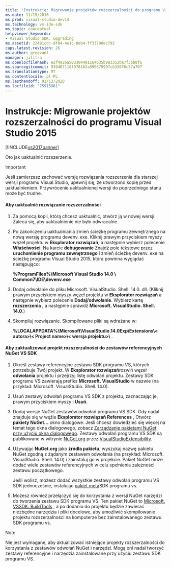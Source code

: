 ```yaml
---
title: 'Instrukcje: Migrowanie projektów rozszerzalności do programu Visual Studio 2015 | Microsoft Docs'
ms.date: 11/15/2016
ms.prod: visual-studio-dev14
ms.technology: vs-ide-sdk
ms.topic: conceptual
helpviewer_keywords:
- Visual Studio SDK, upgrading
ms.assetid: 22491cdc-8f04-4e1c-8eb4-ff33798ec792
caps.latest.revision: 26
ms.author: gregvanl
manager: jillfra
ms.openlocfilehash: e2f4926a503304491164635b983353ba7f3bb0f6
ms.sourcegitcommit: 939407118f978162a590379997cb33076c57a707
ms.translationtype: MT
ms.contentlocale: pl-PL
ms.lasthandoff: 01/13/2020
ms.locfileid: "75915981"
---
```

# <a name="how-to-migrate-extensibility-projects-to-visual-studio-2015"></a>Instrukcje: Migrowanie projektów rozszerzalności do programu Visual Studio 2015
[!INCLUDE[vs2017banner](../includes/vs2017banner.md)]

Oto jak uaktualnić rozszerzenie.  
  
> [!IMPORTANT]
> Jeśli zamierzasz zachować wersję rozwiązania rozszerzenia dla starszej wersji programu Visual Studio, upewnij się, że utworzono kopię przed uaktualnieniem. Przywrócenie uaktualnionej wersji do poprzedniego stanu może być trudne.  
  
#### <a name="to-upgrade-an-extensibility-solution"></a>Aby uaktualnić rozwiązanie rozszerzalności  
  
1. Za pomocą kopii, którą chcesz uaktualnić, otwórz ją w nowej wersji. Zaleca się, aby uaktualnienie nie było odwracalne.  
  
2. Po zakończeniu uaktualniania zmień ścieżkę programu zewnętrznego na nową wersję programu devenv. exe. Kliknij prawym przyciskiem myszy węzeł projektu w **Eksplorator rozwiązań**, a następnie wybierz polecenie **Właściwości**. Na karcie **debugowanie** Znajdź pole tekstowe przez **uruchomienie programu zewnętrznego** i zmień ścieżkę devenv. exe na ścieżkę programu Visual Studio 2015, która powinna wyglądać następująco:  
  
     **%ProgramFiles%\Microsoft Visual Studio 14.0 \ Common7\IDE\devenv.exe**  
  
3. Dodaj odwołanie do pliku Microsoft. VisualStudio. Shell. 14.0. dll. (Kliknij prawym przyciskiem myszy węzeł projektu w **Eksplorator rozwiązań** a następnie wybierz polecenie **Dodaj/odwołanie**. Wybierz kartę **rozszerzenia** , a następnie sprawdź **Microsoft. VisualStudio. Shell. 14.0**.)  
  
4. Skompiluj rozwiązanie. Skompilowane pliki są wdrażane w:  
  
     **%LOCALAPPDATA%\Microsoft\VisualStudio.14.0Exp\Extensions\\< autora\>\\< Project name\>\\< wersja projektu\>\\** .  
  
#### <a name="to-update-an-extensibility-project-to-nuget-vs-sdk-reference-assemblies"></a>Aby zaktualizować projekt rozszerzalności do zestawów referencyjnych NuGet VS SDK  
  
1. Określ zestawy referencyjne zestawu SDK programu VS, których potrzebuje Twój projekt.  W **Eksplorator rozwiązań**rozwiń węzeł **odwołania** projektu i przejrzyj listę odwołań projektu.  Zestawy SDK programu VS zawierają prefiks **Microsoft. VisualStudio** w nazwie (na przykład: Microsoft. VisualStudio. Shell. 14.0).  
  
2. Usuń zestawy odwołań programu VS SDK z projektu, zaznaczając je, prawym przyciskiem myszy i **Usuń**.  
  
3. Dodaj wersje NuGet zestawów odwołań programu VS SDK.  Gdy nadal znajduje się w węźle **Eksplorator rozwiązań References** , Otwórz **pakiety NuGet...** okno dialogowe.  Jeśli chcesz dowiedzieć się więcej na temat tego okna dialogowego, zobacz [Zarządzanie pakietami NuGet przy użyciu okna dialogowego](/nuget/consume-packages/install-use-packages-visual-studio). Zestawy odwołań programu VS SDK są publikowane w witrynie [NuGet.org](https://www.nuget.org/) przez [VisualStudioExtensibility](https://www.nuget.org/profiles/VisualStudioExtensibility).  
  
4. Używając **NuGet.org** jako **źródła pakietu**, wyszukaj nazwę pakietu NuGet zgodną z żądanym zestawem odwołania (na przykład: Microsoft. VisualStudio. Shell. 14.0) i zainstaluj go w projekcie.  Pakiet NuGet może dodać wiele zestawów referencyjnych w celu spełnienia zależności zestawu początkowego.  
  
     Jeśli wolisz, możesz dodać wszystkie zestawy odwołań programu VS SDK jednocześnie, instalując [pakiet meta](https://www.nuget.org/packages/VSSDK_Reference_Assemblies)SDK programu vs.  
  
5. Możesz również przełączyć się do korzystania z wersji NuGet narzędzi do tworzenia zestawu SDK programu VS. Ten pakiet NuGet to [Microsoft. VSSDK. BuildTools](https://www.nuget.org/packages/Microsoft.VSSDK.BuildTools) , a po dodaniu do projektu będzie zawierać niezbędne narzędzia i pliki docelowe, aby umożliwić skompilowanie projektu rozszerzalności na komputerze bez zainstalowanego zestawu SDK programu vs.  
  
> [!NOTE]
> Nie jest wymagane, aby aktualizować istniejące projekty rozszerzalności do korzystania z zestawów odwołań NuGet i narzędzi.  Mogą oni nadal tworzyć zestawy referencyjne i narzędzia zainstalowane przy użyciu zestawu SDK programu VS.
